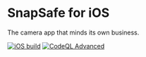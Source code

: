 # SnapSafe for iOS

The camera app that minds its own business.

[![iOS build](https://github.com/SecureCamera/SecureCameraIos/actions/workflows/ios.yml/badge.svg)](https://github.com/SecureCamera/SecureCameraIos/actions/workflows/ios.yml)
[![CodeQL Advanced](https://github.com/SecureCamera/SecureCameraIos/actions/workflows/codeql.yml/badge.svg)](https://github.com/SecureCamera/SecureCameraIos/actions/workflows/codeql.yml)
